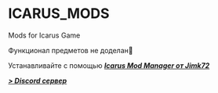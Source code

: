 # ICARUS_MODS
Mods for Icarus Game

Функционал предметов не доделан🫠

Устанавливайте с помощью ***[Icarus Mod Manager от Jimk72](https://github.com/Jimk72/Icarus_Software)***

***[> Discord сервер](https://discord.gg/62Kd7nh8VV)***
